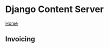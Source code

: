 # Django Content Server

[Home](https://github.com/Python-Marketing/django-content-server)

## Invoicing
